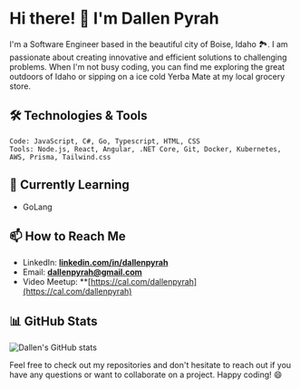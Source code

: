 # **Hi there! 👋 I'm Dallen Pyrah**

I'm a Software Engineer based in the beautiful city of Boise, Idaho 🏞️. I am passionate about creating innovative and efficient solutions to challenging problems. When I'm not busy coding, you can find me exploring the great outdoors of Idaho or sipping on a ice cold Yerba Mate at my local grocery store. 

## **🛠️ Technologies & Tools**

```
Code: JavaScript, C#, Go, Typescript, HTML, CSS
Tools: Node.js, React, Angular, .NET Core, Git, Docker, Kubernetes, AWS, Prisma, Tailwind.css
```

## **🌱 Currently Learning**

- GoLang

## **📫 How to Reach Me**

- LinkedIn: **[linkedin.com/in/dallenpyrah](https://www.linkedin.com/in/dallenpyrah)**
- Email: **[dallenpyrah@gmail.com](mailto:dallenpyrah@gmail.com)**
- Video Meetup: **[https://cal.com/dallenpyrah](https://cal.com/dallenpyrah)

## **📊 GitHub Stats**

![Dallen's GitHub stats](https://github-readme-stats.vercel.app/api?username=dallenpyrah&count_private=true)

Feel free to check out my repositories and don't hesitate to reach out if you have any questions or want to collaborate on a project. Happy coding! 😄
